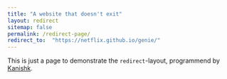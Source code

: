 ```yaml
---
title: "A website that doesn't exit"
layout: redirect
sitemap: false
permalink: /redirect-page/
redirect_to:  "https://netflix.github.io/genie/"
---
```

This is just a page to demonstrate the `redirect`-layout, programmend by [Kanishk](http://codingtips.kanishkkunal.in/about/).
